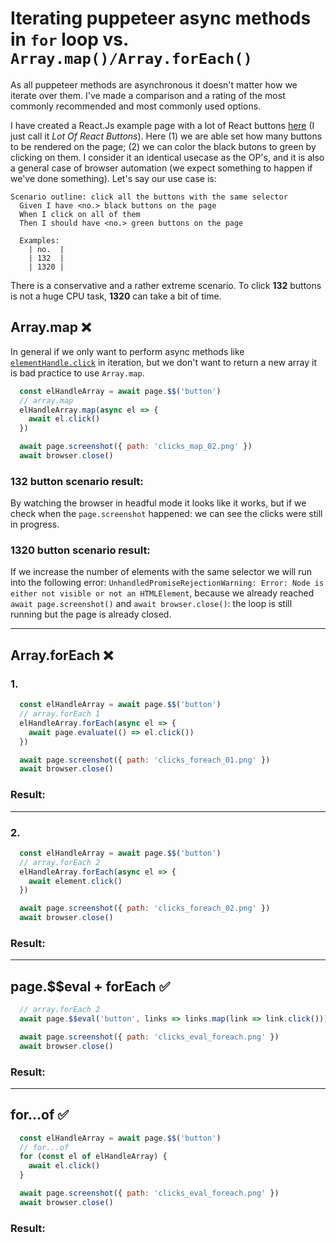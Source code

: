 # Iterating puppeteer async methods in `for` loop vs. `Array.map()/Array.forEach()`

As all puppeteer methods are asynchronous it doesn't matter how we iterate over them. I've made a comparison and a rating of the most commonly recommended and most commonly used options.

I have created a React.Js example page with a lot of React buttons [here](https://thedavidbarton.github.io/react-examples/#/lot-of-react-buttons) (I just call it _Lot Of React Buttons_). Here (1) we are able set how many buttons to be rendered on the page; (2) we can color the black butons to green by clicking on them. I consider it an identical usecase as the OP's, and it is also a general case of browser automation (we expect something to happen if we've done something). 
Let's say our use case is:

```gherkin
Scenario outline: click all the buttons with the same selector
  Given I have <no.> black buttons on the page
  When I click on all of them
  Then I should have <no.> green buttons on the page

  Examples:
    | no.  |
    | 132  |
    | 1320 |
```

There is a conservative and a rather extreme scenario. To click **132** buttons is not a huge CPU task, **1320** can take a bit of time.

## Array.map ❌

In general if we only want to perform async methods like [`elementHandle.click`](https://pptr.dev/#?product=Puppeteer&version=v4.0.1&show=api-elementhandleclickoptions) in iteration, but we don't want to return a new array it is bad practice to use `Array.map`.

```javascript
  const elHandleArray = await page.$$('button')
  // array.map
  elHandleArray.map(async el => {
    await el.click()
  })

  await page.screenshot({ path: 'clicks_map_02.png' })
  await browser.close()
```

### 132 button scenario result:

By watching the browser in headful mode it looks like it works, but if we check when the `page.screenshot` happened: we can see the clicks were still in progress.

### 1320 button scenario result:

If we increase the number of elements with the same selector we will run into the following error:
`UnhandledPromiseRejectionWarning: Error: Node is either not visible or not an HTMLElement`, because we already reached `await page.screenshot()` and `await browser.close()`: the loop is still running but the page is already closed.

---

## Array.forEach ❌

### 1.

```javascript
  const elHandleArray = await page.$$('button')
  // array.forEach 1
  elHandleArray.forEach(async el => {
    await page.evaluate(() => el.click())
  })

  await page.screenshot({ path: 'clicks_foreach_01.png' })
  await browser.close()
```

### Result:

---

### 2.

```javascript
  const elHandleArray = await page.$$('button')
  // array.forEach 2
  elHandleArray.forEach(async el => {
    await element.click()
  })

  await page.screenshot({ path: 'clicks_foreach_02.png' })
  await browser.close()
```

### Result:

---
## page.$$eval + forEach ✅

```javascript
  // array.forEach 2
  await page.$$eval('button', links => links.map(link => link.click()))

  await page.screenshot({ path: 'clicks_eval_foreach.png' })
  await browser.close()
```

### Result:

---
## for...of ✅
```javascript
  const elHandleArray = await page.$$('button')
  // for...of
  for (const el of elHandleArray) {
    await el.click()
  }

  await page.screenshot({ path: 'clicks_eval_foreach.png' })
  await browser.close()
```

### Result:
